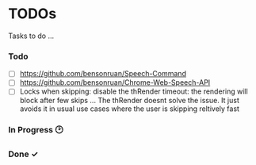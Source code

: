 # TODOs

Tasks to do ...

### Todo

- [ ] https://github.com/bensonruan/Speech-Command 
- [ ] https://github.com/bensonruan/Chrome-Web-Speech-API
- [ ] Locks when skipping: disable the thRender timeout: the rendering will block after few skips ...
      The thRender doesnt solve the issue. It just avoids it in usual use cases where the user is skipping reltively fast

### In Progress 🕑


### Done ✓

